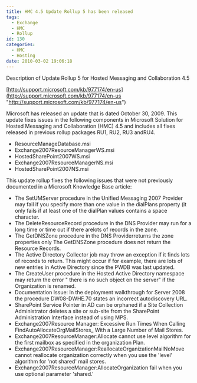 ```yaml
---
title: HMC 4.5 Update Rollup 5 has been released
tags:
  - Exchange
  - HMC
  - Rollup
id: 130
categories:
  - HMC
  - Hosting
date: 2010-03-02 19:06:18
---
```


Description of Update Rollup 5 for Hosted Messaging and Collaboration 4.5

[http://support.microsoft.com/kb/977174/en-us](http://support.microsoft.com/kb/977174/en-us "http://support.microsoft.com/kb/977174/en-us")

Microsoft has released an update that is dated October 30, 2009\. This update fixes issues in the following components in Microsoft Solution for Hosted Messaging and Collaboration (HMC) 4.5 and includes all fixes released in previous rollup packages RU1, RU2, RU3 andRU4.

*   ResourceManageDatabase.msi
*   Exchange2007ResourceManagerWS.msi
*   HostedSharePoint2007WS.msi
*   Exchange2007ResourceManagerNS.msi
*   HostedSharePoint2007NS.msi
<!--more-->
<div id="more">This update rollup fixes the following issues that were not previously documented in a Microsoft Knowledge Base article:

*   The SetUMServer procedure in the Unified Messaging 2007 Provider may fail if you specify more than one value in the dialPlans property (it only fails if at least one of the dialPlan values contains a space character.
*   The DeleteResourceRecord procedure in the DNS Provider may run for a long time or time out if there arelots of records in the zone.
*   The GetDNSZone procedure in the DNS Providerreturns the zone properties only The GetDNSZone procedure does not return the Resource Records.
*   The Active Directory Collector job may throw an exception if it finds lots of records to return. This might occur if for example, there are lots of new entries in Active Directory since the PWDB was last updated.
*   The CreateUser procedure in the Hosted Active Directory namespace may return the error " there is no such object on the server" if the Organization is renamed.
*   Documentation Issue: In the deployment walkthrough for Server 2008 the procedure DW08-DWHE.70 states an incorrect autodiscovery URL.
*   SharePoint Service Pointer in AD can be orphaned if a Site Collection Administrator deletes a site or sub-site from the SharePoint Administration Interface instead of using MPS.
*   Exchange2007Resource Manager: Excessive Run Times When Calling FindAutoAllocateOrgMailStores_ With a Large Number of Mail Stores.
*   Exchange2007ResourceManager:Allocate cannot use level algorithm for the first mailbox as specified in the organization Plan.
*   Exchange2007ResourceManager:ReallocateOrganizationMailNoMove cannot reallocate organization correctly when you use the 'level' algorithm for 'not shared' mail stores.
*   Exchange2007ResourceManager:AllocateOrganization fail when you use optional parameter 'shared.'
</div>